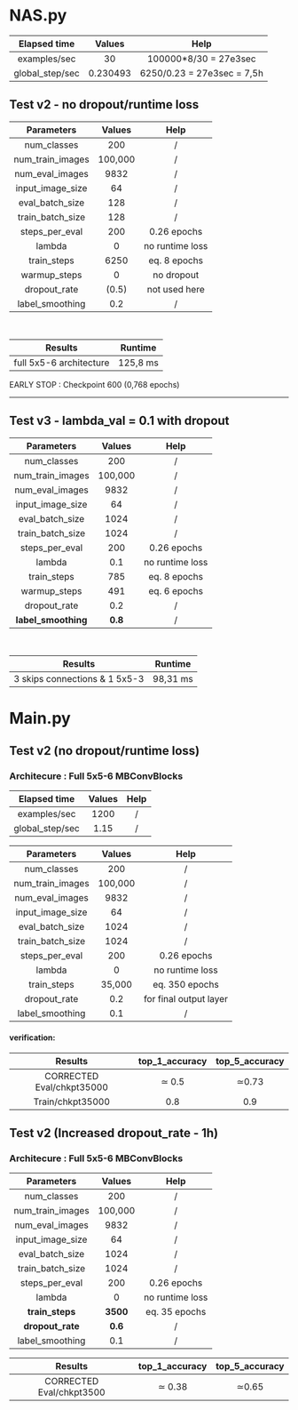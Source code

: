 
# NAS.py


| Elapsed time  |     Values     |  Help |
|:-----------------------------:|:--------------------------------:|:------------------------------------:|
| examples/sec |  30             | 100000*8/30 = 27e3sec |
| global_step/sec |   0.230493             | 6250/0.23 = 27e3sec = 7,5h |


## Test v2 - no dropout/runtime loss

| Parameters  |     Values     |  Help | 
|:-----------------------------:|:--------------------------------:|:------------------------------------:|
| num_classes |  200             | / |
| num_train_images |   100,000             | / |
| num_eval_images |  9832             | / |
| input_image_size |  64             | / |
| eval_batch_size |  128             | / |
| train_batch_size |  128             | /|
| steps_per_eval |  200             | 0.26 epochs|
| lambda |  0             | no runtime loss |
| train_steps |    6250   |   eq. 8 epochs |
| warmup_steps | 0 |    no dropout |
| dropout_rate |    (0.5)   |   not used here |
| label_smoothing | 0.2 |    / |

</br>


| Results   |             Runtime
|:--------------------------------------:|:----------------------------------------------:|
| full 5x5-6 architecture     |     125,8 ms            |  


EARLY STOP : Checkpoint 600 (0,768 epochs)

---------------------------


## Test v3  - lambda_val = 0.1 with dropout


| Parameters  |     Values     |  Help | 
|:-----------------------------:|:--------------------------------:|:------------------------------------:|
| num_classes |  200             | / |
| num_train_images |   100,000             | / |
| num_eval_images |  9832             | / |
| input_image_size |  64             | / |
| eval_batch_size |  1024            | / |
| train_batch_size |  1024             | /|
| steps_per_eval |  200             | 0.26 epochs|
| lambda |  0.1             | no runtime loss |
| train_steps |    785  |   eq. 8 epochs |
| warmup_steps | 491 |    eq. 6 epochs |
| dropout_rate |    0.2   |   / |
|**label_smoothing**| **0.8**|    / |

</br>


| Results   |             Runtime
|:--------------------------------------:|:----------------------------------------------:|
| 3 skips connections & 1 5x5-3    |  98,31 ms            |  






# Main.py


## Test v2 (no dropout/runtime loss)


### Architecure : Full 5x5-6 MBConvBlocks

| Elapsed time  |     Values     |  Help |
|:-----------------------------:|:--------------------------------:|:------------------------------------:|
| examples/sec |  1200             | /|
| global_step/sec |   1.15             | / |


| Parameters  |     Values     |  Help | 
|:-----------------------------:|:--------------------------------:|:------------------------------------:|
| num_classes |  200             | / |
| num_train_images |   100,000             | / |
| num_eval_images |  9832             | / |
| input_image_size |  64             | / |
| eval_batch_size |  1024             | / |
| train_batch_size |  1024             | /|
| steps_per_eval |  200             | 0.26 epochs|
| lambda |  0             | no runtime loss |
| train_steps |    35,000  |   eq. 350 epochs |
| dropout_rate |    0.2   |   for final output layer |
| label_smoothing | 0.1 |    / |



#### verification:

| Results  |     top_1_accuracy     |  top_5_accuracy  |
|:-----------------------------:|:--------------------------------:|:------------------------------------:|
| CORRECTED Eval/chkpt35000|                ≃ 0.5 |  ≃0.73 |
| Train/chkpt35000|                0.8 | 0.9 |


## Test v2 (Increased dropout_rate - 1h)


### Architecure : Full 5x5-6 MBConvBlocks



| Parameters  |     Values     |  Help | 
|:-----------------------------:|:--------------------------------:|:------------------------------------:|
| num_classes |  200             | / |
| num_train_images |   100,000             | / |
| num_eval_images |  9832             | / |
| input_image_size |  64             | / |
| eval_batch_size |  1024             | / |
| train_batch_size |  1024             | /|
| steps_per_eval |  200             | 0.26 epochs|
| lambda |  0             | no runtime loss |
| **train_steps** |    **3500**  |   eq. 35 epochs |
| **dropout_rate** |    **0.6**   |   / |
| label_smoothing | 0.1 |    / |


| Results  |     top_1_accuracy     |  top_5_accuracy  |
|:-----------------------------:|:--------------------------------:|:------------------------------------:|
| CORRECTED Eval/chkpt3500|                ≃ 0.38 |  ≃0.65 |



